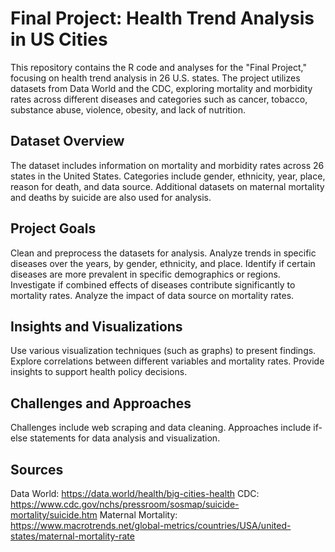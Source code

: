 # Final Project: Health Trend Analysis in US Cities
This repository contains the R code and analyses for the "Final Project," focusing on health trend analysis in 26 U.S. states. The project utilizes datasets from Data World and the CDC, exploring mortality and morbidity rates across different diseases and categories such as cancer, tobacco, substance abuse, violence, obesity, and lack of nutrition.

## Dataset Overview
The dataset includes information on mortality and morbidity rates across 26 states in the United States.
Categories include gender, ethnicity, year, place, reason for death, and data source.
Additional datasets on maternal mortality and deaths by suicide are also used for analysis.
## Project Goals
Clean and preprocess the datasets for analysis.
Analyze trends in specific diseases over the years, by gender, ethnicity, and place.
Identify if certain diseases are more prevalent in specific demographics or regions.
Investigate if combined effects of diseases contribute significantly to mortality rates.
Analyze the impact of data source on mortality rates.
## Insights and Visualizations
Use various visualization techniques (such as graphs) to present findings.
Explore correlations between different variables and mortality rates.
Provide insights to support health policy decisions.
## Challenges and Approaches
Challenges include web scraping and data cleaning.
Approaches include if-else statements for data analysis and visualization.
## Sources
Data World: https://data.world/health/big-cities-health 
CDC: https://www.cdc.gov/nchs/pressroom/sosmap/suicide-mortality/suicide.htm
Maternal Mortality: https://www.macrotrends.net/global-metrics/countries/USA/united-states/maternal-mortality-rate

